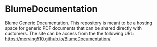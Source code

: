 # BlumeDocumentation
Blume Generic Documentation. This repository is meant to be a hosting space for generic PDF documents that can be shared directly with customers. The site can be access from the the following URL: https://merving510.github.io/BlumeDocumentation/
